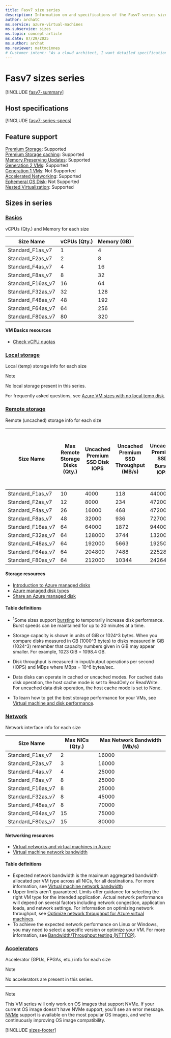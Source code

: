 ```yaml
---
title: Fasv7 size series
description: Information on and specifications of the Fasv7-series sizes
author: archatC
ms.service: azure-virtual-machines
ms.subservice: sizes
ms.topic: concept-article
ms.date: 07/29/2025
ms.author: archat
ms.reviewer: mattmcinnes
# Customer intent: "As a cloud architect, I want detailed specifications for the Fasv7 VM size series, so that I can select the appropriate virtual machine for my application's performance and capacity needs."
---
```


# Fasv7 sizes series

[!INCLUDE [fasv7-summary](./includes/fasv7-series-summary.md)]

## Host specifications
[!INCLUDE [fasv7-series-specs](./includes/fasv7-series-specs.md)]

## Feature support
[Premium Storage](../../premium-storage-performance.md): Supported <br>[Premium Storage caching](../../premium-storage-performance.md): Supported <br>[Memory Preserving Updates](../../maintenance-and-updates.md): Supported <br>[Generation 2 VMs](../../generation-2.md): Supported <br>[Generation 1 VMs](../../generation-2.md): Not Supported <br>[Accelerated Networking](/azure/virtual-network/create-vm-accelerated-networking-cli): Supported <br>[Ephemeral OS Disk](../../ephemeral-os-disks.md): Not Supported <br>[Nested Virtualization](/virtualization/hyper-v-on-windows/user-guide/nested-virtualization): Supported <br>

## Sizes in series

### [Basics](#tab/sizebasic)

vCPUs (Qty.) and Memory for each size

| Size Name | vCPUs (Qty.) | Memory (GB) |
| --- | --- | --- |
| Standard_F1as_v7 | 1 | 4 |
| Standard_F2as_v7 | 2 | 8 |
| Standard_F4as_v7 | 4 | 16 |
| Standard_F8as_v7 | 8 | 32 |
| Standard_F16as_v7 | 16 | 64 |
| Standard_F32as_v7 | 32 | 128 |
| Standard_F48as_v7 | 48 | 192 |
| Standard_F64as_v7 | 64 | 256 |
| Standard_F80as_v7 | 80 | 320 |

#### VM Basics resources
- [Check vCPU quotas](../../../virtual-machines/quotas.md)

### [Local storage](#tab/sizestoragelocal)

Local (temp) storage info for each size

> [!NOTE]
> No local storage present in this series.
>
> For frequently asked questions, see [Azure VM sizes with no local temp disk](../../azure-vms-no-temp-disk.yml).



### [Remote storage](#tab/sizestorageremote)

Remote (uncached) storage info for each size

| Size Name | Max Remote Storage Disks (Qty.) | Uncached Premium SSD Disk IOPS | Uncached Premium SSD Throughput (MB/s) | Uncached Premium SSD Burst<sup>1</sup> IOPS | Uncached Premium SSD Burst<sup>1</sup> Throughput (MB/s) | Uncached Ultra Disk and Premium SSD v2 IOPS | Uncached Ultra Disk and Premium SSD v2 Throughput (MB/s) | Uncached Burst<sup>1</sup> Ultra Disk and Premium SSD v2 IOPS | Uncached Burst<sup>1</sup> Ultra Disk and Premium SSD v2 Disk Throughput (MB/s) |
| --- | --- | --- | --- | --- | --- | --- | --- | --- | --- |
| Standard_F1as_v7 | 10 | 4000 | 118 | 44000 | 1412 | 4400 | 136 | 48400 | 1653 |
| Standard_F2as_v7 | 12 | 8000 | 234 | 47200 | 1412 | 8800 | 273 | 52083 | 1653 |
| Standard_F4as_v7 | 26 | 16000 | 468 | 47200 | 1412 | 17600 | 547 | 52083 | 1653 |
| Standard_F8as_v7 | 48 | 32000 | 936 | 72700 | 1412 | 35200 | 1095 | 80000 | 1653 |
| Standard_F16as_v7 | 64 | 64000 | 1872 | 94400 | 1916 | 70400 | 2191 | 104167 | 2241 |
| Standard_F32as_v7 | 64 | 128000 | 3744 | 132000 | 3832 | 140800 | 4382 | 145200 | 4484 |
| Standard_F48as_v7 | 64 | 192000 | 5663 | 192500 | 5749 | 211200 | 6573 | 211750 | 6669 |
| Standard_F64as_v7 | 64 | 204800 | 7488 | 225280 | 7663 | 281600 | 8764 | 310886 | 8966 |
| Standard_F80as_v7 | 64 | 212000 | 10344 | 242640 | 11410 | 310000 | 10356 | 355443 | 11450 |

#### Storage resources
- [Introduction to Azure managed disks](../../../virtual-machines/managed-disks-overview.md)
- [Azure managed disk types](../../../virtual-machines/disks-types.md)
- [Share an Azure managed disk](../../../virtual-machines/disks-shared.md)

#### Table definitions
- <sup>1</sup>Some sizes support [bursting](../../disk-bursting.md) to temporarily increase disk performance. Burst speeds can be maintained for up to 30 minutes at a time.

- Storage capacity is shown in units of GiB or 1024^3 bytes. When you compare disks measured in GB (1000^3 bytes) to disks measured in GiB (1024^3) remember that capacity numbers given in GiB may appear smaller. For example, 1023 GiB = 1098.4 GB.
- Disk throughput is measured in input/output operations per second (IOPS) and MBps where MBps = 10^6 bytes/sec.
- Data disks can operate in cached or uncached modes. For cached data disk operation, the host cache mode is set to ReadOnly or ReadWrite. For uncached data disk operation, the host cache mode is set to None.
- To learn how to get the best storage performance for your VMs, see [Virtual machine and disk performance](../../../virtual-machines/disks-performance.md).


### [Network](#tab/sizenetwork)

Network interface info for each size

| Size Name | Max NICs (Qty.) | Max Network Bandwidth (Mb/s) |
| --- | --- | --- |
| Standard_F1as_v7 | 2 | 16000 |
| Standard_F2as_v7 | 3 | 16000 |
| Standard_F4as_v7 | 4 | 25000 |
| Standard_F8as_v7 | 8 | 25000 |
| Standard_F16as_v7 | 8 | 25000 |
| Standard_F32as_v7 | 8 | 45000 |
| Standard_F48as_v7 | 8 | 70000 |
| Standard_F64as_v7 | 15 | 75000 |
| Standard_F80as_v7 | 15 | 80000 |

#### Networking resources
- [Virtual networks and virtual machines in Azure](/azure/virtual-network/network-overview)
- [Virtual machine network bandwidth](/azure/virtual-network/virtual-machine-network-throughput)

#### Table definitions
- Expected network bandwidth is the maximum aggregated bandwidth allocated per VM type across all NICs, for all destinations. For more information, see [Virtual machine network bandwidth](/azure/virtual-network/virtual-machine-network-throughput)
- Upper limits aren't guaranteed. Limits offer guidance for selecting the right VM type for the intended application. Actual network performance will depend on several factors including network congestion, application loads, and network settings. For information on optimizing network throughput, see [Optimize network throughput for Azure virtual machines](/azure/virtual-network/virtual-network-optimize-network-bandwidth). 
-  To achieve the expected network performance on Linux or Windows, you may need to select a specific version or optimize your VM. For more information, see [Bandwidth/Throughput testing (NTTTCP)](/azure/virtual-network/virtual-network-bandwidth-testing).

### [Accelerators](#tab/sizeaccelerators)

Accelerator (GPUs, FPGAs, etc.) info for each size

> [!NOTE]
> No accelerators are present in this series.

---
> [!NOTE]
> This VM series will only work on OS images that support NVMe. If your current OS image doesn't have NVMe support, you’ll see an error message. [NVMe](../../../virtual-machines/enable-nvme-interface.md) support is available on the most popular OS images, and we're continuously improving OS image compatibility.
> 
[!INCLUDE [sizes-footer](../includes/sizes-footer.md)]

